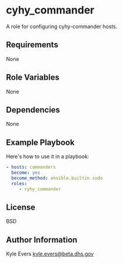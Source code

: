 # cyhy_commander #

A role for configuring cyhy-commander hosts.

## Requirements ##

None

## Role Variables ##

None

## Dependencies ##

None

## Example Playbook ##

Here's how to use it in a playbook:

```yaml
- hosts: commanders
  become: yes
  become_method: ansible.builtin.sudo
  roles:
     - cyhy_commander
```

## License ##

BSD

## Author Information ##

Kyle Evers <kyle.evers@beta.dhs.gov>
